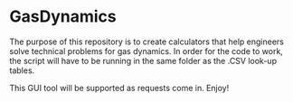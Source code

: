 # GasDynamics
The purpose of this repository is to create calculators that help engineers solve technical problems for gas dynamics.
In order for the code to work, the script will have to be running in the same folder as the .CSV look-up tables.

This GUI tool will be supported as requests come in. Enjoy!

